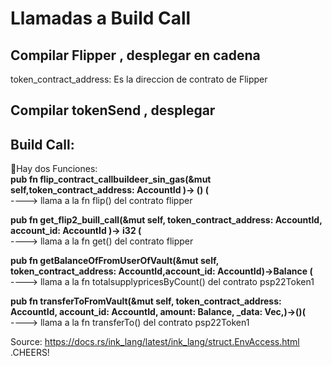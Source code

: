 <h1>Llamadas a Build Call</h1>

<h2>Compilar Flipper , desplegar en cadena  </h2>
token_contract_address: Es la direccion de contrato de Flipper 
<h2>Compilar tokenSend , desplegar </h2>


<h2>Build Call:</h2>
🦑Hay dos Funciones: <br>
<strong> pub fn flip_contract_callbuildeer_sin_gas(&mut self,token_contract_address: AccountId )-> () (</strong> <br>
---->  llama a la fn flip() del contrato flipper  <br>

<strong> pub fn get_flip2_buill_call(&mut self, token_contract_address: AccountId, account_id: AccountId )-> i32 (</strong> <br>
---->  llama a la fn get() del contrato flipper <br>

<strong> pub fn getBalanceOfFromUserOfVault(&mut self, token_contract_address: AccountId,account_id: AccountId)->Balance (</strong> <br>
---->  llama a la fn totalsupplypricesByCount() del contrato psp22Token1 <br>

<strong>   pub fn transferToFromVault(&mut self, token_contract_address: AccountId, account_id: AccountId, amount: Balance, _data: Vec<u8>,)->()(</strong> <br>
---->  llama a la fn transferTo() del contrato psp22Token1 <br>

Source: https://docs.rs/ink_lang/latest/ink_lang/struct.EnvAccess.html
.CHEERS!
